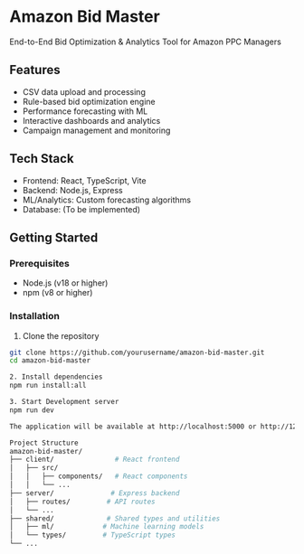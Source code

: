 # Amazon Bid Master

End-to-End Bid Optimization & Analytics Tool for Amazon PPC Managers

## Features

- CSV data upload and processing
- Rule-based bid optimization engine
- Performance forecasting with ML
- Interactive dashboards and analytics
- Campaign management and monitoring

## Tech Stack

- Frontend: React, TypeScript, Vite
- Backend: Node.js, Express
- ML/Analytics: Custom forecasting algorithms
- Database: (To be implemented)

## Getting Started

### Prerequisites

- Node.js (v18 or higher)
- npm (v8 or higher)

### Installation

1. Clone the repository
```bash
git clone https://github.com/yourusername/amazon-bid-master.git
cd amazon-bid-master

2. Install dependencies
npm run install:all

3. Start Development server
npm run dev

The application will be available at http://localhost:5000 or http://127.0.0.1:5000/

Project Structure
amazon-bid-master/
├── client/               # React frontend
│   ├── src/
│   │   ├── components/   # React components
│   │   └── ...
├── server/              # Express backend
│   ├── routes/         # API routes
│   └── ...
├── shared/             # Shared types and utilities
│   ├── ml/            # Machine learning models
│   └── types/         # TypeScript types
└── ...